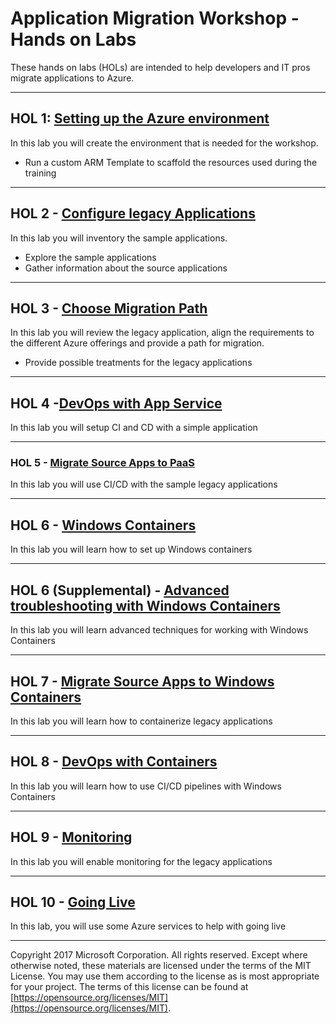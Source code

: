 # Application Migration Workshop - Hands on Labs

These hands on labs (HOLs) are intended to help developers and IT pros migrate applications to Azure.

---

## HOL 1: [Setting up the Azure environment](01-setup/README.md)

In this lab you will create the environment that is needed for the workshop.

* Run a custom ARM Template to scaffold the resources used during the training

---

## HOL 2 - [Configure legacy Applications](02-configure-source-apps/README.md)

In this lab you will inventory the sample applications.

* Explore the sample applications
* Gather information about the source applications

---

## HOL 3 - [Choose Migration Path](03-choose-migration-path/README.md)

In this lab you will review the legacy application, align the requirements to the different Azure offerings and provide a path for migration.

* Provide possible treatments for the legacy applications

---

## HOL 4 -[DevOps with App Service](04-devops-w-app-service/README.md)

In this lab you will setup CI and CD with a simple application

---

### HOL 5 - [Migrate Source Apps to PaaS](05-deploy-to-paas/README.md)

In this lab you will use CI/CD with the sample legacy applications

---

## HOL 6 - [Windows Containers](06-windows-containers/README.md)

In this lab you will learn how to set up Windows containers

---

## HOL 6 (Supplemental) - [Advanced troubleshooting with Windows Containers](06-windows-containers/advanced-troubleshooting.md)

In this lab you will learn advanced techniques for working with Windows Containers

---

## HOL 7 - [Migrate Source Apps to Windows Containers](07-app-to-container/README.md)

In this lab you will learn how to containerize legacy applications

---

## HOL 8 - [DevOps with Containers](HOL/08-devops-w-containers/README.md)

In this lab you will learn how to use CI/CD pipelines with Windows Containers

---

## HOL 9 - [Monitoring](09-monitoring-alerting/README.md)

In this lab you will enable monitoring for the legacy applications

---

## HOL 10 - [Going Live](10-going-live/README.md)

In this lab, you will use some Azure services to help with going live

---

Copyright 2017 Microsoft Corporation. All rights reserved. Except where otherwise noted, these materials are licensed under the terms of the MIT License. You may use them according to the license as is most appropriate for your project. The terms of this license can be found at [https://opensource.org/licenses/MIT](https://opensource.org/licenses/MIT).